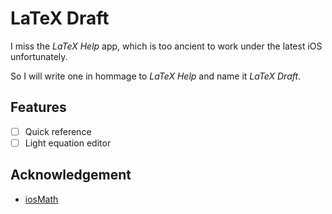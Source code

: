 # LaTeX Draft

I miss the *LaTeX Help* app, which is too ancient to work under the latest iOS unfortunately.

So I will write one in hommage to *LaTeX Help* and name it *LaTeX Draft*. 

## Features

- [ ] Quick reference
- [ ] Light equation editor

## Acknowledgement

- [iosMath](https://github.com/kostub/iosMath)
